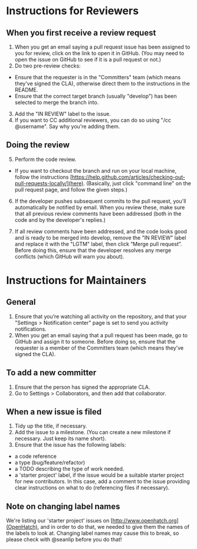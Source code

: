 # Instructions for Reviewers

## When you first receive a review request

1. When you get an email saying a pull request issue has been assigned to you for review, click on the link to open it in GitHub. (You may need to open the issue on GitHub to see if it is a pull request or not.)
2. Do two pre-review checks:
  * Ensure that the requester is in the "Committers" team (which means they've signed the CLA), otherwise direct them to the instructions in the README.
  * Ensure that the correct target branch (usually "develop") has been selected to merge the branch into.
3. Add the "IN REVIEW" label to the issue.
4. If you want to CC additional reviewers, you can do so using "/cc @username". Say why you're adding them.

## Doing the review

5. Perform the code review.
  * If you want to checkout the branch and run on your local machine, follow the instructions [https://help.github.com/articles/checking-out-pull-requests-locally/](here). (Basically, just click "command line" on the pull request page, and follow the given steps.)

6. If the developer pushes subsequent commits to the pull request, you'll automatically be notified by email. When you review these, make sure that all previous review comments have been addressed (both in the code and by the developer's replies.)
  
7. If all review comments have been addressed, and the code looks good and is ready to be merged into develop, remove the "IN REVIEW" label and replace it with the "LGTM" label, then click “Merge pull request”. Before doing this, ensure that the developer resolves any merge conflicts (which GitHub will warn you about).

# Instructions for Maintainers

## General
1. Ensure that you’re watching all activity on the repository, and that your "Settings > Notification center" page is set to send you activity notifications.
2. When you get an email saying that a pull request has been made, go to GitHub and assign it to someone. Before doing so, ensure that the requester is a member of the Committers team (which means they've signed the CLA).

## To add a new committer
1. Ensure that the person has signed the appropriate CLA.
2. Go to Settings > Collaborators, and then add that collaborator.

## When a new issue is filed
1. Tidy up the title, if necessary.
2. Add the issue to a milestone. (You can create a new milestone if necessary. Just keep its name short).
3. Ensure that the issue has the following labels:
  * a code reference
  * a type (bug/feature/refactor)
  * a TODO describing the type of work needed.
  * a 'starter project' label, if the issue would be a suitable starter project for new contributors. In this case, add a comment to the issue providing clear instructions on what to do (referencing files if necessary).

## Note on changing label names
We're listing our 'starter project' issues on [http://www.openhatch.org](OpenHatch), and in order to do that, we needed to give them the names of the labels to look at. Changing label names may cause this to break, so please check with @seanlip before you do that!